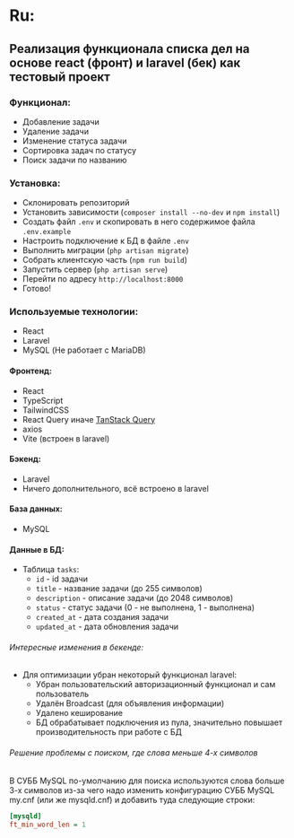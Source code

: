 # Ru:

## Реализация функционала списка дел на основе react (фронт) и laravel (бек) как тестовый проект

### Функционал:

- Добавление задачи
- Удаление задачи
- Изменение статуса задачи
- Сортировка задач по статусу
- Поиск задачи по названию

### Установка:

- Склонировать репозиторий
- Установить зависимости (`composer install --no-dev` и `npm install`)
- Создать файл `.env` и скопировать в него содержимое файла `.env.example`
- Настроить подключение к БД в файле `.env`
- Выполнить миграции (`php artisan migrate`)
- Собрать клиентскую часть (`npm run build`)
- Запустить сервер (`php artisan serve`)
- Перейти по адресу `http://localhost:8000`
- Готово!

### Используемые технологии:

- React
- Laravel
- MySQL (Не работает с MariaDB)

#### Фронтенд:

- React
- TypeScript
- TailwindCSS
- React Query иначе [TanStack Query](https://tanstack.com/query/latest)
- axios
- Vite (встроен в laravel)

#### Бэкенд:

- Laravel
- Ничего дополнительного, всё встроено в laravel

#### База данных:

- MySQL

#### Данные в БД:

- Таблица `tasks`:
    - `id` - id задачи
    - `title` - название задачи (до 255 символов)
    - `description` - описание задачи (до 2048 символов)
    - `status` - статус задачи (0 - не выполнена, 1 - выполнена)
    - `created_at` - дата создания задачи
    - `updated_at` - дата обновления задачи

###### Интересные изменения в бекенде:

- Для оптимизации убран некоторый функционал laravel:
    - Убран пользовательский авторизационный функционал и сам пользователь
    - Удалён Broadcast (для объявления информации)
    - Удалено кеширование
    - БД обрабатывает подключения из пула, значительно повышает производительность при работе с БД

###### Решение проблемы с поиском, где слова меньше 4-х символов

В СУББ MySQL по-умолчанию для поиска используются слова
больше 3-х символов из-за чего надо изменить конфигурацию СУББ MySQL
my.cnf (или же mysqld.cnf) и добавить туда следующие строки:

```ini
[mysqld]
ft_min_word_len = 1
```
